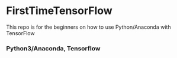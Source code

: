 # FirstTimeTensorFlow
This repo is for the beginners on how to use Python/Anaconda with TensorFlow

### Python3/Anaconda, Tensorflow
